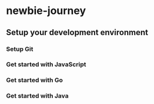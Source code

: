 # newbie-journey

## Setup your development environment

### Setup Git

### Get started with JavaScript

### Get started with Go

### Get started with Java
